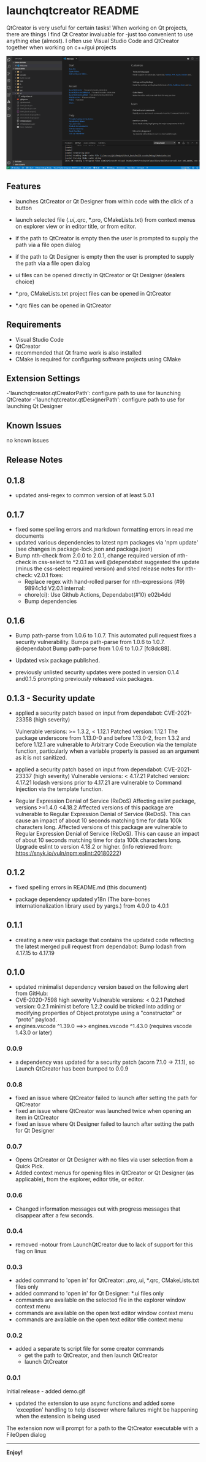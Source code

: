 # launchqtcreator README

QtCreator is very useful for certain tasks! When working on Qt projects, there are things I find Qt Creator invaluable for -just too convenient to use anything else (almost). I often use Visual Studio Code and QtCreator together when working on c++/gui projects

![Qt Creator Launcher](src/images/selection_tool.gif)

## Features

- launches QtCreator or Qt Designer from within code with the click of a button

- launch selected file (*.ui,*.qrc, *.pro, CMakeLists.txt) from
  context menus on
  explorer view or in editor title, or from editor.

- if the path to QtCreator is empty then the user is prompted to
  supply the path via a file open dialog

- if the path to Qt Designer is empty then the user is prompted to
  supply the path via a file open dialog

- ui files can be opened directly in QtCreator or Qt Designer
  (dealers choice)

- *.pro, CMakeLists.txt project files can be opened in QtCreator

- *.qrc files can be opened in QtCreator

## Requirements

- Visual Studio Code
- QtCreator
- recommended that Qt frame work is also installed
- CMake is required for configuring software projects using CMake

## Extension Settings

-'launchqtcreator.qtCreatorPath': configure path to use for launching QtCreator
-'launchqtcreator.qtDesignerPath': configure path to use for launching Qt Designer

## Known Issues

no known issues

## Release Notes

## 0.1.8

- updated ansi-regex to common version of at least 5.0.1

## 0.1.7

- fixed some spelling errors and markdown formatting errors in read me documents
- updated various dependencies to latest npm packages via 'npm update' (see changes in package-lock.json and package.json)
- Bump nth-check from 2.0.0 to 2.0.1, change required version of nth-check in css-select to ^2.0.1 as well
  @dependabot suggested the update (minus the css-select required version) and sited release notes for nth-check:
  v2.0.1 fixes:
  - Replace regex with hand-rolled parser for nth-expressions (#9) 9894c1d
  V2.0.1 internal:
  - chore(ci): Use Github Actions, Dependabot(#10) e02b4dd
  - Bump dependencies

## 0.1.6

- Bump path-parse from 1.0.6 to 1.0.7.
  This automated pull request fixes a security vulnerability. Bumps path-parse from 1.0.6 to 1.0.7.
  @dependabot Bump path-parse from 1.0.6 to 1.0.7 [fc8dc88].

- Updated vsix package published.

- previously unlisted security updates were posted in version 0.1.4 and0.1.5 prompting previously released vsix packages.

## 0.1.3 - Security update

- applied a security patch based on input
  from dependabot:
  CVE-2021-23358 (high severity)

  Vulnerable versions: >= 1.3.2, < 1.12.1
  Patched version: 1.12.1
  The package underscore from 1.13.0-0 and before 1.13.0-2, from 1.3.2 and
  before 1.12.1 are vulnerable to Arbitrary Code Execution via the template
  function, particularly when a variable property is passed as an argument
  as it is not sanitized.

- applied a security patch based on input from dependabot:
  CVE-2021-23337 (high severity)
  Vulnerable versions: < 4.17.21
  Patched version: 4.17.21
  lodash versions prior to 4.17.21 are vulnerable to Command Injection via the template function.

- Regular Expression Denial of Service (ReDoS) Affecting eslint package, versions >=1.4.0 <4.18.2
  Affected versions of this package are vulnerable to Regular Expression Denial of Service (ReDoS).
  This can cause an impact of about 10 seconds matching time for data 100k characters long.
  Affected versions of this package are vulnerable to Regular Expression Denial of Service (ReDoS).
  This can cause an impact of about 10 seconds matching time for data 100k characters long.
  Upgrade eslint to version 4.18.2 or higher.
  (info retrieved from: <https://snyk.io/vuln/npm:eslint:20180222>)

## 0.1.2

- fixed spelling errors in README.md (this document)

- package dependency updated y18n (The bare-bones
  internationalization library used by yargs.) from 4.0.0 to 4.0.1

## 0.1.1

- creating a new vsix package that contains the updated code reflecting the latest merged pull request from dependabot: Bump lodash from 4.17.15 to 4.17.19

## 0.1.0

- updated minimalist dependency version based on the following alert from GitHub:
- CVE-2020-7598
  high severity
  Vulnerable versions: < 0.2.1
  Patched version: 0.2.1
  minimist before 1.2.2 could be tricked into adding or modifying properties of Object.prototype using a "constructor" or "proto" payload.
- engines.vscode ^1.39.0 ==>> engines.vscode ^1.43.0 (requires vscode 1.43.0 or later)

### 0.0.9

- a dependency was updated for a security patch (acorn 7.1.0 -> 7.1.1), so Launch QtCreator has been bumped to 0.0.9

### 0.0.8

- fixed an issue where QtCreator failed to launch after setting the path for QtCreator
- fixed an issue where QtCreator was launched twice when opening an item in QtCreator
- fixed an issue where Qt Designer failed to launch after setting the path for Qt Designer

### 0.0.7

- Opens QtCreator or Qt Designer with no files via user selection from a Quick Pick.
- Added context menus for opening files in QtCreator or Qt Designer (as applicable),
  from the explorer, editor title, or editor.

### 0.0.6

- Changed information messages out with progress messages that disappear after a few seconds.

### 0.0.4

- removed -notour from LaunchQtCreator due to lack of support for this flag on linux

### 0.0.3

- added command to 'open in' for QtCreator: *.pro,*.ui, *.qrc, CMakeLists.txt files only
- added command to 'open in' for Qt Designer: *.ui files only
- commands are available on the selected file in the explorer window context menu
- commands are available on the open text editor window context menu
- commands are available on the open text editor title context menu

### 0.0.2

- added a separate ts script file for some creator commands
  - get the path to QtCreator, and then launch QtCreator
  - launch QtCreator

### 0.0.1

Initial release - added demo.gif

- updated the extension to use async functions and added some
  'exception' handling to help discover where failures might be
  happening when the extension is being used

The extension now will prompt for a path to the QtCreator executable with a FileOpen dialog

-----------------------------------------------------------------------------------------------------------

**Enjoy!**

